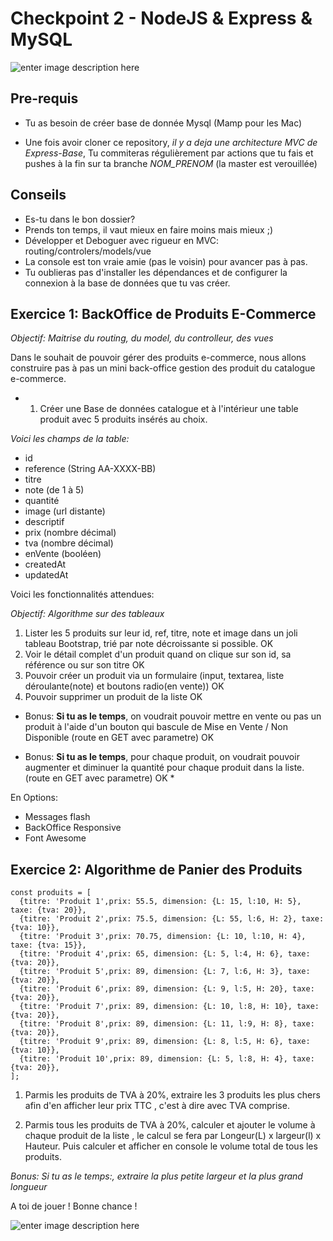 # Checkpoint 2 - NodeJS & Express & MySQL

![enter image description here](https://cdn-images-1.medium.com/max/365/1*d2zLEjERsrs1Rzk_95QU9A.png)

## Pre-requis

* Tu as besoin de créer base de donnée Mysql (Mamp pour les Mac)

* Une fois avoir cloner ce repository, _il y a deja une architecture MVC de Express-Base_, Tu commiteras régulièrement par actions que tu fais et pushes à la fin sur ta branche _NOM_PRENOM_ (la master est verouillée)

## Conseils

* Es-tu dans le bon dossier?
* Prends ton temps, il vaut mieux en faire moins mais mieux ;)
* Développer et Deboguer avec rigueur en MVC: routing/controlers/models/vue
* La console est ton vraie amie (pas le voisin) pour avancer pas à pas.
* Tu oublieras pas d'installer les dépendances et de configurer la connexion à la base de données que tu vas créer.

## Exercice 1: BackOffice de Produits E-Commerce

_Objectif: Maitrise du routing, du model, du controlleur, des vues_

Dans le souhait de pouvoir gérer des produits e-commerce, nous allons construire pas à pas un mini back-office gestion des produit du catalogue e-commerce.

* 1.  Créer une Base de données catalogue et à l'intérieur une table produit avec 5 produits insérés au choix.

_Voici les champs de la table:_

* id
* reference (String AA-XXXX-BB)
* titre
* note (de 1 à 5)
* quantité
* image (url distante)
* descriptif
* prix (nombre décimal)
* tva (nombre décimal)
* enVente (booléen)
* createdAt
* updatedAt

Voici les fonctionnalités attendues:

_Objectif: Algorithme sur des tableaux_

1.  Lister les 5 produits sur leur id, ref, titre, note et image dans un joli tableau Bootstrap, trié par note décroissante si possible. OK
2.  Voir le détail complet d'un produit quand on clique sur son id, sa référence ou sur son titre OK
3.  Pouvoir créer un produit via un formulaire (input, textarea, liste déroulante(note) et boutons radio(en vente)) OK
4.  Pouvoir supprimer un produit de la liste OK

* Bonus: **Si tu as le temps**, on voudrait pouvoir mettre en vente ou pas un produit à l'aide d'un bouton qui bascule de Mise en Vente / Non Disponible (route en GET avec parametre) OK

* Bonus: **Si tu as le temps**, pour chaque produit, on voudrait pouvoir augmenter et diminuer la quantité pour chaque produit dans la liste. (route en GET avec parametre) OK \*

En Options:

* Messages flash
* BackOffice Responsive
* Font Awesome

## Exercice 2: Algorithme de Panier des Produits

```
const produits = [
  {titre: 'Produit 1',prix: 55.5, dimension: {L: 15, l:10, H: 5}, taxe: {tva: 20}},
  {titre: 'Produit 2',prix: 75.5, dimension: {L: 55, l:6, H: 2}, taxe: {tva: 10}},
  {titre: 'Produit 3',prix: 70.75, dimension: {L: 10, l:10, H: 4}, taxe: {tva: 15}},
  {titre: 'Produit 4',prix: 65, dimension: {L: 5, l:4, H: 6}, taxe: {tva: 20}},
  {titre: 'Produit 5',prix: 89, dimension: {L: 7, l:6, H: 3}, taxe: {tva: 20}},
  {titre: 'Produit 6',prix: 89, dimension: {L: 9, l:5, H: 20}, taxe: {tva: 20}},
  {titre: 'Produit 7',prix: 89, dimension: {L: 10, l:8, H: 10}, taxe: {tva: 20}},
  {titre: 'Produit 8',prix: 89, dimension: {L: 11, l:9, H: 8}, taxe: {tva: 20}},
  {titre: 'Produit 9',prix: 89, dimension: {L: 8, l:5, H: 6}, taxe: {tva: 10}},
  {titre: 'Produit 10',prix: 89, dimension: {L: 5, l:8, H: 4}, taxe: {tva: 20}},
];
```

1.  Parmis les produits de TVA à 20%, extraire les 3 produits les plus chers afin d'en afficher leur prix TTC , c'est à dire avec TVA comprise.

2)  Parmis tous les produits de TVA à 20%, calculer et ajouter le volume à chaque produit de la liste ,
    le calcul se fera par Longeur(L) x largeur(l) x Hauteur.
    Puis calculer et afficher en console le volume total de tous les produits.

_Bonus: Si tu as le temps:, extraire la plus petite largeur et la plus grand longueur_

A toi de jouer ! Bonne chance !

![enter image description here](https://media.giphy.com/media/l41m2M6Gwq2ogoyju/giphy.gif)
